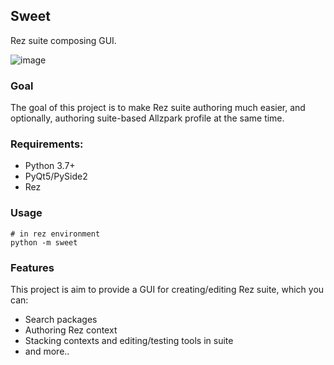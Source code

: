 
Sweet
---

Rez suite composing GUI.

![image](https://user-images.githubusercontent.com/3357009/169085973-e8e3e3f2-340f-4ba5-bf54-95f4d9f5fa27.png)

### Goal

The goal of this project is to make Rez suite authoring much easier, and optionally, authoring suite-based Allzpark profile at the same time.

### Requirements:
* Python 3.7+
* PyQt5/PySide2
* Rez


### Usage
```
# in rez environment
python -m sweet
```

### Features

This project is aim to provide a GUI for creating/editing Rez suite, which you can:

* Search packages
* Authoring Rez context
* Stacking contexts and editing/testing tools in suite
* and more..
